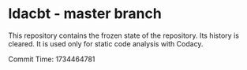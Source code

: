 # ldacbt - master branch

This repository contains the frozen state of the repository.
Its history is cleared. It is used only for static code
analysis with Codacy.

Commit Time: 1734464781